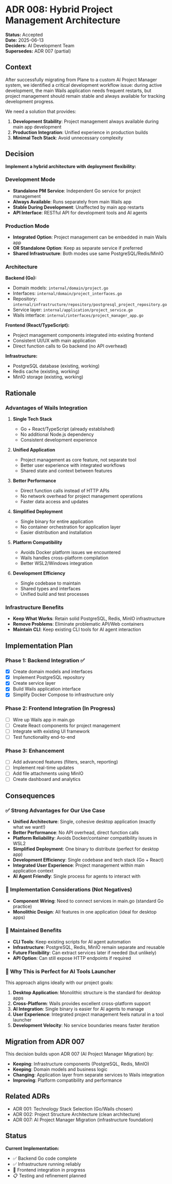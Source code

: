# ADR 008: Hybrid Project Management Architecture

**Status:** Accepted  
**Date:** 2025-06-13  
**Deciders:** AI Development Team  
**Supersedes:** ADR 007 (partial)

## Context

After successfully migrating from Plane to a custom AI Project Manager system, we identified a critical development workflow issue: during active development, the main Wails application needs frequent restarts, but project management should remain stable and always available for tracking development progress.

We need a solution that provides:
1. **Development Stability**: Project management always available during main app development
2. **Production Integration**: Unified experience in production builds
3. **Minimal Tech Stack**: Avoid unnecessary complexity

## Decision

**Implement a hybrid architecture with deployment flexibility:**

### Development Mode
- **Standalone PM Service**: Independent Go service for project management
- **Always Available**: Runs separately from main Wails app
- **Stable During Development**: Unaffected by main app restarts
- **API Interface**: RESTful API for development tools and AI agents

### Production Mode  
- **Integrated Option**: Project management can be embedded in main Wails app
- **OR Standalone Option**: Keep as separate service if preferred
- **Shared Infrastructure**: Both modes use same PostgreSQL/Redis/MinIO

### Architecture

**Backend (Go):**
- Domain models: `internal/domain/project.go`
- Interfaces: `internal/domain/project_interfaces.go`
- Repository: `internal/infrastructure/repository/postgresql_project_repository.go`
- Service layer: `internal/application/project_service.go`
- Wails interface: `internal/interfaces/project_manager_app.go`

**Frontend (React/TypeScript):**
- Project management components integrated into existing frontend
- Consistent UI/UX with main application
- Direct function calls to Go backend (no API overhead)

**Infrastructure:**
- PostgreSQL database (existing, working)
- Redis cache (existing, working)
- MinIO storage (existing, working)

## Rationale

### Advantages of Wails Integration

1. **Single Tech Stack**
   - Go + React/TypeScript (already established)
   - No additional Node.js dependency
   - Consistent development experience

2. **Unified Application**
   - Project management as core feature, not separate tool
   - Better user experience with integrated workflows
   - Shared state and context between features

3. **Better Performance**
   - Direct function calls instead of HTTP APIs
   - No network overhead for project management operations
   - Faster data access and updates

4. **Simplified Deployment**
   - Single binary for entire application
   - No container orchestration for application layer
   - Easier distribution and installation

5. **Platform Compatibility**
   - Avoids Docker platform issues we encountered
   - Wails handles cross-platform compilation
   - Better WSL2/Windows integration

6. **Development Efficiency**
   - Single codebase to maintain
   - Shared types and interfaces
   - Unified build and test processes

### Infrastructure Benefits

- **Keep What Works**: Retain solid PostgreSQL, Redis, MinIO infrastructure
- **Remove Problems**: Eliminate problematic API/Web containers
- **Maintain CLI**: Keep existing CLI tools for AI agent interaction

## Implementation Plan

### Phase 1: Backend Integration ✅
- [x] Create domain models and interfaces
- [x] Implement PostgreSQL repository
- [x] Create service layer
- [x] Build Wails application interface
- [x] Simplify Docker Compose to infrastructure only

### Phase 2: Frontend Integration (In Progress)
- [ ] Wire up Wails app in main.go
- [ ] Create React components for project management
- [ ] Integrate with existing UI framework
- [ ] Test functionality end-to-end

### Phase 3: Enhancement
- [ ] Add advanced features (filters, search, reporting)
- [ ] Implement real-time updates
- [ ] Add file attachments using MinIO
- [ ] Create dashboard and analytics

## Consequences

### ✅ **Strong Advantages for Our Use Case**
- **Unified Architecture**: Single, cohesive desktop application (exactly what we want!)
- **Better Performance**: No API overhead, direct function calls
- **Platform Reliability**: Avoids Docker/container compatibility issues in WSL2
- **Simplified Deployment**: One binary to distribute (perfect for desktop app)
- **Development Efficiency**: Single codebase and tech stack (Go + React)
- **Integrated User Experience**: Project management within main application context
- **AI Agent Friendly**: Single process for agents to interact with

### 🔧 **Implementation Considerations (Not Negatives)**
- **Component Wiring**: Need to connect services in main.go (standard Go practice)
- **Monolithic Design**: All features in one application (ideal for desktop apps)

### 🔄 **Maintained Benefits**
- **CLI Tools**: Keep existing scripts for AI agent automation
- **Infrastructure**: PostgreSQL, Redis, MinIO remain separate and reusable
- **Future Flexibility**: Can extract services later if needed (but unlikely)
- **API Option**: Can still expose HTTP endpoints if required

### 🎯 **Why This is Perfect for AI Tools Launcher**

This approach aligns ideally with our project goals:
1. **Desktop Application**: Monolithic structure is the standard for desktop apps
2. **Cross-Platform**: Wails provides excellent cross-platform support
3. **AI Integration**: Single binary is easier for AI agents to manage
4. **User Experience**: Integrated project management feels natural in a tool launcher
5. **Development Velocity**: No service boundaries means faster iteration

## Migration from ADR 007

This decision builds upon ADR 007 (AI Project Manager Migration) by:
- **Keeping**: Infrastructure components (PostgreSQL, Redis, MinIO)
- **Keeping**: Domain models and business logic
- **Changing**: Application layer from separate services to Wails integration
- **Improving**: Platform compatibility and performance

## Related ADRs

- ADR 001: Technology Stack Selection (Go/Wails chosen)
- ADR 002: Project Structure Architecture (clean architecture)
- ADR 007: AI Project Manager Migration (infrastructure foundation)

## Status

**Current Implementation:**
- ✅ Backend Go code complete
- ✅ Infrastructure running reliably
- 🔄 Frontend integration in progress
- 📋 Testing and refinement planned
